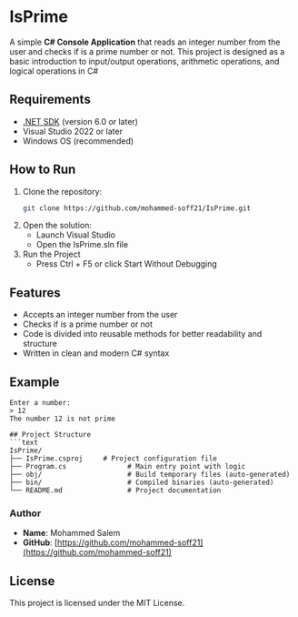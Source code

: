 # IsPrime

A simple **C# Console Application** that reads an integer number from the user and checks if is a prime number or not.
This project is designed as a basic introduction to input/output operations, arithmetic operations, and logical operations in C#

## Requirements
- [.NET SDK](https://dotnet.microsoft.com/en-us/download) (version 6.0 or later)
- Visual Studio 2022 or later
- Windows OS (recommended)

## How to Run
1. Clone the repository:
   ```bash
   git clone https://github.com/mohammed-soff21/IsPrime.git
2. Open the solution:
   - Launch Visual Studio
   - Open the IsPrime.sln file
3. Run the Project
   - Press Ctrl + F5 or click Start Without Debugging

## Features
- Accepts an integer number from the user
- Checks if is a prime number or not
- Code is divided into reusable methods for better readability and structure
- Written in clean and modern C# syntax

## Example
```text
Enter a number:
> 12
The number 12 is not prime

## Project Structure
```text
IsPrime/
├── IsPrime.csproj     # Project configuration file
├── Program.cs               # Main entry point with logic
├── obj/                     # Build temporary files (auto-generated)
├── bin/                     # Compiled binaries (auto-generated)
└── README.md                # Project documentation
```

### Author
- **Name**: Mohammed Salem
- **GitHub**: 
[https://github.com/mohammed-soff21](https://github.com/mohammed-soff21)

## License
This project is licensed under the MIT License.
